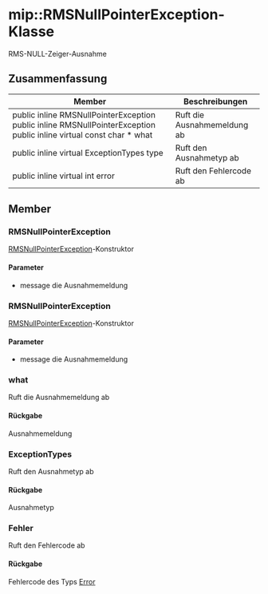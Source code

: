 # <a name="class-miprmsnullpointerexception"></a>mip::RMSNullPointerException-Klasse 
RMS-NULL-Zeiger-Ausnahme
## <a name="summary"></a>Zusammenfassung
 Member                        | Beschreibungen                                
--------------------------------|---------------------------------------------
public inline  RMSNullPointerException public inline  RMSNullPointerException public inline virtual const char * what | Ruft die Ausnahmemeldung ab
public inline virtual ExceptionTypes type | Ruft den Ausnahmetyp ab
public inline virtual int error | Ruft den Fehlercode ab
## <a name="members"></a>Member
### <a name="rmsnullpointerexception"></a>RMSNullPointerException
[RMSNullPointerException](#classmip_1_1_r_m_s_null_pointer_exception)-Konstruktor
#### <a name="parameters"></a>Parameter
* message die Ausnahmemeldung
### <a name="rmsnullpointerexception"></a>RMSNullPointerException
[RMSNullPointerException](#classmip_1_1_r_m_s_null_pointer_exception)-Konstruktor
#### <a name="parameters"></a>Parameter
* message die Ausnahmemeldung
### <a name="what"></a>what
Ruft die Ausnahmemeldung ab
#### <a name="returns"></a>Rückgabe
Ausnahmemeldung
### <a name="exceptiontypes"></a>ExceptionTypes
Ruft den Ausnahmetyp ab
#### <a name="returns"></a>Rückgabe
Ausnahmetyp
### <a name="error"></a>Fehler
Ruft den Fehlercode ab
#### <a name="returns"></a>Rückgabe
Fehlercode des Typs [Error](#classmip_1_1_error)
